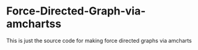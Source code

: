# Force-Directed-Graph-via-amchartss
This is just the source code for making force directed graphs via amcharts
